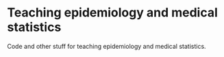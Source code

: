 # Teaching epidemiology and medical statistics

Code and other stuff for teaching epidemiology and medical statistics.
